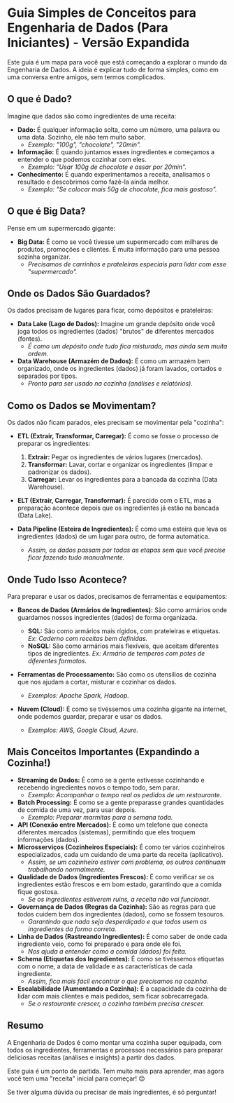 # Guia Simples de Conceitos para Engenharia de Dados (Para Iniciantes) - Versão Expandida

Este guia é um mapa para você que está começando a explorar o mundo da Engenharia de Dados. A ideia é explicar tudo de forma simples, como em uma conversa entre amigos, sem termos complicados.

## O que é Dado?

Imagine que dados são como ingredientes de uma receita:

*   **Dado:** É qualquer informação solta, como um número, uma palavra ou uma data. Sozinho, ele não tem muito sabor.
    *   *Exemplo: "100g", "chocolate", "20min".*
*   **Informação:** É quando juntamos esses ingredientes e começamos a entender o que podemos cozinhar com eles.
    *   *Exemplo: "Usar 100g de chocolate e assar por 20min".*
*   **Conhecimento:** É quando experimentamos a receita, analisamos o resultado e descobrimos como fazê-la ainda melhor.
    *   *Exemplo: "Se colocar mais 50g de chocolate, fica mais gostoso".*

## O que é Big Data?

Pense em um supermercado gigante:

*   **Big Data:** É como se você tivesse um supermercado com milhares de produtos, promoções e clientes. É muita informação para uma pessoa sozinha organizar.
    *   *Precisamos de carrinhos e prateleiras especiais para lidar com esse "supermercado".*

## Onde os Dados São Guardados?

Os dados precisam de lugares para ficar, como depósitos e prateleiras:

*   **Data Lake (Lago de Dados):** Imagine um grande depósito onde você joga todos os ingredientes (dados) "brutos" de diferentes mercados (fontes).
    *   *É como um depósito onde tudo fica misturado, mas ainda sem muita ordem.*
*   **Data Warehouse (Armazém de Dados):** É como um armazém bem organizado, onde os ingredientes (dados) já foram lavados, cortados e separados por tipos.
    *   *Pronto para ser usado na cozinha (análises e relatórios).*

## Como os Dados se Movimentam?

Os dados não ficam parados, eles precisam se movimentar pela "cozinha":

*   **ETL (Extrair, Transformar, Carregar):** É como se fosse o processo de preparar os ingredientes:
    1.  **Extrair:** Pegar os ingredientes de vários lugares (mercados).
    2.  **Transformar:** Lavar, cortar e organizar os ingredientes (limpar e padronizar os dados).
    3.  **Carregar:** Levar os ingredientes para a bancada da cozinha (Data Warehouse).
*   **ELT (Extrair, Carregar, Transformar):** É parecido com o ETL, mas a preparação acontece depois que os ingredientes já estão na bancada (Data Lake).

*   **Data Pipeline (Esteira de Ingredientes):** É como uma esteira que leva os ingredientes (dados) de um lugar para outro, de forma automática.
    *   *Assim, os dados passam por todas as etapas sem que você precise ficar fazendo tudo manualmente.*

## Onde Tudo Isso Acontece?

Para preparar e usar os dados, precisamos de ferramentas e equipamentos:

*   **Bancos de Dados (Armários de Ingredientes):** São como armários onde guardamos nossos ingredientes (dados) de forma organizada.
    *   **SQL:** São como armários mais rígidos, com prateleiras e etiquetas. *Ex: Caderno com receitas bem definidas.*
    *   **NoSQL:** São como armários mais flexíveis, que aceitam diferentes tipos de ingredientes. *Ex: Armário de temperos com potes de diferentes formatos.*

*   **Ferramentas de Processamento:** São como os utensílios de cozinha que nos ajudam a cortar, misturar e cozinhar os dados.
    *   *Exemplos: Apache Spark, Hadoop.*

*   **Nuvem (Cloud):** É como se tivéssemos uma cozinha gigante na internet, onde podemos guardar, preparar e usar os dados.
    *   *Exemplos: AWS, Google Cloud, Azure.*

## Mais Conceitos Importantes (Expandindo a Cozinha!)

*   **Streaming de Dados:** É como se a gente estivesse cozinhando e recebendo ingredientes novos o tempo todo, sem parar.
    *   *Exemplo: Acompanhar o tempo real os pedidos de um restaurante.*
*   **Batch Processing:** É como se a gente preparasse grandes quantidades de comida de uma vez, para usar depois.
    *   *Exemplo: Preparar marmitas para a semana toda.*
*   **API (Conexão entre Mercados):** É como um telefone que conecta diferentes mercados (sistemas), permitindo que eles troquem informações (dados).
*   **Microsserviços (Cozinheiros Especiais):** É como ter vários cozinheiros especializados, cada um cuidando de uma parte da receita (aplicativo).
    *   *Assim, se um cozinheiro estiver com problema, os outros continuam trabalhando normalmente.*
*   **Qualidade de Dados (Ingredientes Frescos):** É como verificar se os ingredientes estão frescos e em bom estado, garantindo que a comida fique gostosa.
    *   *Se os ingredientes estiverem ruins, a receita não vai funcionar.*
*   **Governança de Dados (Regras da Cozinha):** São as regras para que todos cuidem bem dos ingredientes (dados), como se fossem tesouros.
    *   *Garantindo que nada seja desperdiçado e que todos usem os ingredientes da forma correta.*
*   **Linha de Dados (Rastreando Ingredientes):** É como saber de onde cada ingrediente veio, como foi preparado e para onde ele foi.
    *   *Nos ajuda a entender como a comida (dados) foi feita.*
*   **Schema (Etiquetas dos Ingredientes):** É como se tivéssemos etiquetas com o nome, a data de validade e as características de cada ingrediente.
    *   *Assim, fica mais fácil encontrar o que precisamos na cozinha.*
*   **Escalabilidade (Aumentando a Cozinha):** É a capacidade da cozinha de lidar com mais clientes e mais pedidos, sem ficar sobrecarregada.
    *   *Se o restaurante crescer, a cozinha também precisa crescer.*

## Resumo

A Engenharia de Dados é como montar uma cozinha super equipada, com todos os ingredientes, ferramentas e processos necessários para preparar deliciosas receitas (análises e insights) a partir dos dados.

Este guia é um ponto de partida. Tem muito mais para aprender, mas agora você tem uma "receita" inicial para começar! 😊

Se tiver alguma dúvida ou precisar de mais ingredientes, é só perguntar!
